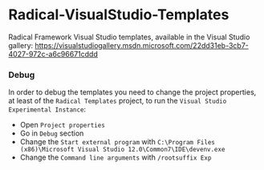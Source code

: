 Radical-VisualStudio-Templates
==============================

Radical Framework Visual Studio templates, available in the Visual Studio gallery: https://visualstudiogallery.msdn.microsoft.com/22dd31eb-3cb7-4027-972c-a6c96671cddd

### Debug

In order to debug the templates you need to change the project properties, at least of the `Radical Templates` project, to run the `Visual Studio Experimental Instance`:

* Open `Project properties`
* Go in `Debug` section
* Change the `Start external program` with `C:\Program Files (x86)\Microsoft Visual Studio 12.0\Common7\IDE\devenv.exe`
* Change the `Command line arguments` with `/rootsuffix Exp`
